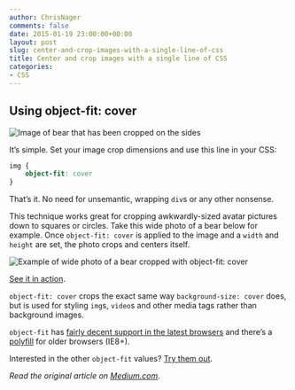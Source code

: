 ```yaml
---
author: ChrisNager
comments: false
date: 2015-01-19 23:00:00+00:00
layout: post
slug: center-and-crop-images-with-a-single-line-of-css
title: Center and crop images with a single line of CSS
categories:
- CSS
---
```


## Using object-fit: cover

![Image of bear that has been cropped on the sides](/img/bear.jpg)

It’s simple. Set your image crop dimensions and use this line in your CSS:

```css
img {
    object-fit: cover
}
```

That’s it. No need for unsemantic, wrapping `div`s or any other nonsense.

This technique works great for cropping awkwardly-sized avatar pictures down to squares or circles. Take this wide photo of a bear below for example. Once `object-fit: cover` is applied to the image and a `width` and `height` are set, the photo crops and centers itself.

![Example of wide photo of a bear cropped with `object-fit: cover`](//i.imgur.com/zimxzQD.png)

[See it in action](//codepen.io/chrisnager/pen/azWWgr/?editors=110).

`object-fit: cover` crops the exact same way `background-size: cover` does, but is used for styling `img`s, `video`s and other media tags rather than background images.

`object-fit` has [fairly decent support in the latest browsers](//caniuse.com/#feat=object-fit) and there’s a [polyfill](//github.com/anselmh/object-fit) for older browsers (IE8+).

Interested in the other `object-fit` values? [Try them out](//codepen.io/chrisnager/pen/XJRRwo?editors=110).

_Read the original article on [Medium.com](//medium.com/@chrisnager/center-and-crop-images-with-a-single-line-of-css-ad140d5b4a87)_.
